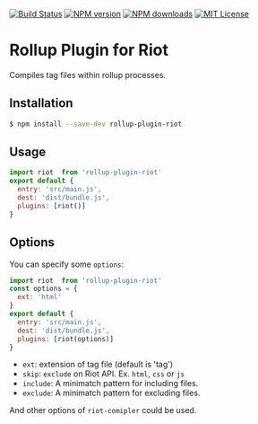 [![Build Status][travis-image]][travis-url]
[![NPM version][npm-version-image]][npm-url]
[![NPM downloads][npm-downloads-image]][npm-url]
[![MIT License][license-image]][license-url]

# Rollup Plugin for Riot

Compiles tag files within rollup processes.

## Installation

```bash
$ npm install --save-dev rollup-plugin-riot
```

## Usage

```js
import riot  from 'rollup-plugin-riot'
export default {
  entry: 'src/main.js',
  dest: 'dist/bundle.js',
  plugins: [riot()]
}
```

## Options

You can specify some `options`:

```js
import riot  from 'rollup-plugin-riot'
const options = {
  ext: 'html'
}
export default {
  entry: 'src/main.js',
  dest: 'dist/bundle.js',
  plugins: [riot(options)]
}
```

- `ext`: extension of tag file (default is 'tag')
- `skip`: `exclude` on Riot API. Ex. `html`, `css` or `js`
- `include`: A minimatch pattern for including files.
- `exclude`: A minimatch pattern for excluding files.

And other options of `riot-comipler` could be used.

[travis-image]:https://img.shields.io/travis/riot/rollup-plugin-riot.svg?style=flat-square
[travis-url]:https://travis-ci.org/riot/rollup-plugin-riot

[license-image]:http://img.shields.io/badge/license-MIT-000000.svg?style=flat-square
[license-url]:LICENSE.txt

[npm-version-image]:http://img.shields.io/npm/v/rollup-plugin-riot.svg?style=flat-square
[npm-downloads-image]:http://img.shields.io/npm/dm/rollup-plugin-riot.svg?style=flat-square
[npm-url]:https://npmjs.org/package/rollup-plugin-riot
